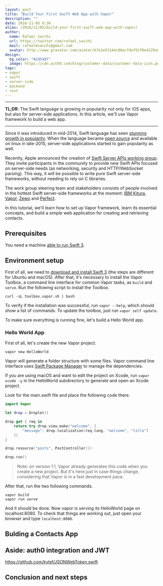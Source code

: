 ```yaml
---
layout: post
title: "Build Your First Swift Web App with Vapor"
description: ""
date: 2016-11-05 8:30
alias: /2016/11/05/build-your-first-swift-web-app-with-vapor/
author:
  name: Rafael Sacchi
  url: https://twitter.com/rafael_sacchi
  mail: rafaelmsacchi@gmail.com
  avatar: http://www.gravatar.com/avatar/b7e1e53144c06ecfdef91f0e4229a08a
design:
  bg_color: "#2d5487"
  image: https://cdn.auth0.com/blog/customer-data/customer-data-icon.png
tags:
- vapor
- swift
- server-side
- backend
- rest
---
```


---

**TL;DR**: The Swift language is growing in popularity not only for iOS apps, but also for server-side applications. In this article, we'll use Vapor framework to build a web app.

---

Since it was introduced in mid-2014, Swift language has seen [stunning growth in popularity](http://redmonk.com/sogrady/2016/07/20/language-rankings-6-16/). When the language became [open source](https://developer.apple.com/swift/blog/?id=34) and available on linux in late-2015, server-side applications started to gain popularity as well.

Recently, Apple announced the creation of [Swift Server APIs working group](https://swift.org/blog/server-api-workgroup/). They invite participants in the community to provide new Swift APIs focused on server-side needs (as networking, security and HTTP/WebSocket parsing). This way, it will be possible to write pure Swift server-side frameworks, without needing to rely on C libraries. 

The work group steering team and stakeholders consists of people involved in the hottest Swift server-side frameworks at the moment: [IBM Kitura](https://github.com/IBM-Swift/Kitura), [Vapor](https://github.com/vapor/vapor), [Zewo](https://github.com/Zewo/Zewo) and [Perfect](https://github.com/PerfectlySoft/Perfect).

In this tutorial, we'll learn how to set up Vapor framework, learn its essential concepts, and build a simple web application for creating and retrieving contacts.

## Prerequisites

You need a machine [able to run Swift 3](https://swift.org/download/).

## Environment setup

First of all, we need to [download and install Swift 3](https://swift.org/download/) (the steps are different for Ubuntu and macOS). After that, it's necessary to install the Vapor Toolbox, a command line interface for common Vapor tasks, as `build` and `serve`. Run the following script to install the Toolbox.

`curl -sL toolbox.vapor.sh | bash`

To verify if the installation was successful, run `vapor --help`, which should show a list of commands. To update the toolbox, just run `vapor self update`.

To make sure everything is running fine, let's build a Hello World app.

### Hello World App

First of all, let's create the new Vapor project.

`vapor new HelloWorld`

Vapor will generate a folder structure with some files. Vapor command line interface uses [Swift Package Manager](https://swift.org/package-manager/) to manage the dependencies.

If you are using macOS and want to edit the project on Xcode, run `vapor xcode -y` in the HelloWorld subdirectory to generate and open an Xcode project.

Look for the main.swift file and place the following code there.

```swift
import Vapor

let drop = Droplet()

drop.get { req in
    return try drop.view.make("welcome", [
    	"message": drop.localization[req.lang, "welcome", "title"]
    ])
}

drop.resource("posts", PostController())

drop.run()

```

> Note: on version 1.1, Vapor already generates this code when you create a new project. But it's here just in case things change, considering that Vapor is in a fast development pace.

After that, run the two following commands.

```
vapor build
vapor run serve
```

And it should be done. Now vapor is serving its HelloWorld page on localhost:8080. To check that things are working out, just open your browser and type `localhost:8080`.


## Bulding a Contacts App

## Aside: auth0 integration and JWT

https://github.com/kylef/JSONWebToken.swift

## Conclusion and next steps